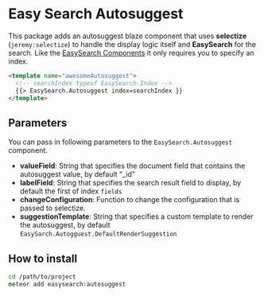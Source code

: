 Easy Search Autosuggest
=====================

This package adds an autosuggest blaze component that uses __selectize__ (`jeremy:selectize`) to handle the display logic itself and
__EasySearch__ for the search. Like the [EasySearch Components](#putInLink) it only requires you to specify an index.

```html
<template name="awesomeAutosuggest">
  <!-- searchIndex typeof EasySearch.Index -->
  {{> EasySearch.Autosuggest index=searchIndex }}
</template>
```

## Parameters

You can pass in following parameters to the `EasySearch.Autosuggest` component.
* __valueField__: String that specifies the document field that contains the autosuggest value, by default "_id"
* __labelField__: String that specifies the search result field to display, by default the first of index `fields`
* __changeConfiguration__: Function to change the configuration that is passed to selectize.
* __suggestionTemplate__: String that specifies a custom template to render the autosuggest, by default `EasySarch.Autogguest.DefaultRenderSuggestion`

## How to install

```sh
cd /path/to/project
meteor add easysearch:autosuggest
```
